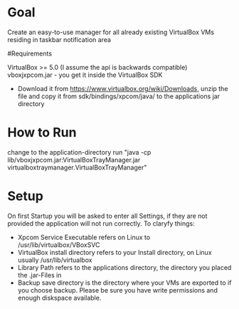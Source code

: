 # Goal

Create an easy-to-use manager for all already existing VirtualBox VMs residing in taskbar notification area

#Requirements

VirtualBox >= 5.0 (I assume the api is backwards compatible)
vboxjxpcom.jar - you get it inside the VirtualBox SDK
* Download it from https://www.virtualbox.org/wiki/Downloads, unzip the file and copy it from sdk/bindings/xpcom/java/ to the applications jar directory

# How to Run

change to the application-directory
run "java -cp lib/vboxjxpcom.jar:VirtualBoxTrayManager.jar virtualboxtraymanager.VirtualBoxTrayManager"

# Setup

On first Startup you will be asked to enter all Settings, if they are not provided the application will not run correctly.
To claryfy things:
* Xpcom Service Executable refers on Linux to /usr/lib/virtualbox/VBoxSVC
* VirtualBox install directory refers to your Install directory, on Linux usually /usr/lib/virtualbox
* Library Path refers to the applications directory, the directory you placed the .jar-Files in
* Backup save directory is the directory where your VMs are exported to if you choose backup. Please be sure you have write permissions and enough diskspace available.
